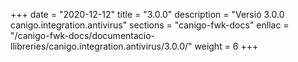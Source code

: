 +++
date        = "2020-12-12"
title       = "3.0.0"
description = "Versió 3.0.0 canigo.integration.antivirus"
sections    = "canigo-fwk-docs"
enllac		= "/canigo-fwk-docs/documentacio-llibreries/canigo.integration.antivirus/3.0.0/"
weight		= 6
+++
